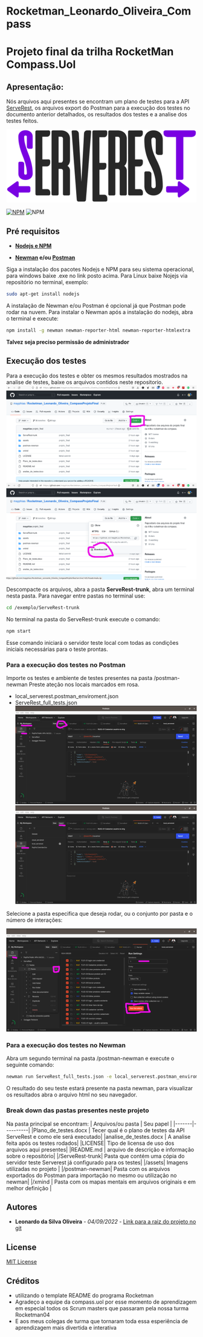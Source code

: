 # Rocketman_Leonardo_Oliveira_Compass
# __Projeto final da trilha RocketMan Compass.Uol__

## Apresentação:

Nós arquivos aqui presentes se encontram um plano de testes para a API [ServeRest](https://serverest.dev/), os arquivos export do Postman para a execução dos testes no documento anterior detalhados, os resultados dos testes e a analise dos testes feitos.

![serverest](./assets/serverest.png)

[![NPM](https://img.shields.io/badge/license-MIT-brightgreen)](https://github.com/mayphias/Rocketman_Leonardo_Oliveira_CompassProjetoFinal/blob/main/LICENSE) ![NPM](https://img.shields.io/badge/Version-0.1-blue)


## Pré requisitos

* [**Nodejs e NPM**](https://nodejs.org/en/download/)

* **[Newman](https://www.npmjs.com/package/newman) e/ou [Postman](https://www.postman.com/)**

Siga a instalação dos pacotes Nodejs e NPM para seu sistema operacional, para windows baixe .exe no link posto acima.
Para Linux baixe Nojejs via repositório no terminal, exemplo:
```bash
sudo apt-get install nodejs
```
A instalação de Newman e/ou Postman é opcional já que Postman pode rodar na nuvem.
Para instalar o Newman após a instalação do nodejs, abra o terminal e execute:
```bash
npm install -g newman newman-reporter-html newman-reporter-htmlextra
```
__Talvez seja preciso permissão de administrador__

## Execução dos testes

Para a execução dos testes e obter os mesmos resultados mostrados na analise de testes, baixe os arquivos contidos neste repositorio.
![Git1](./assets/git_screenshot_1.png)
![Git2](./assets/git_screenshot_2.png)

Descompacte os arquivos, abra a pasta __ServeRest-trunk__, abra um terminal nesta pasta.
Para navegar entre pastas no terminal use:
```bash
cd /exemplo/ServeRest-trunk
```
No terminal na pasta do ServeRest-trunk execute o comando:
```bash
npm start
```
Esse comando iniciará o servidor teste local com todas as condições iniciais necessárias para o teste prontas.

### __Para a execução dos testes no Postman__

Importe os testes e ambiente de testes presentes na pasta /postman-newman
Preste ateção nos locais marcados em rosa.
* local_serverest.postman_enviroment.json
* ServeRest_full_tests.json
![Postman1](./assets/postman_screenshot.png)
![Postman2](./assets/postman_screenshot_2.png)

Selecione a pasta especifica que deseja rodar, ou o conjunto por pasta e o número de interações:

![Postman3](./assets/postman_screenshot_3.png)

### __Para a execução dos testes no Newman__

Abra um segundo terminal na pasta /postman-newman e execute o seguinte comando:
```bash
newman run ServeRest_full_tests.json -e local_serverest.postman_enviroment.json -n 5 -r htmlextra
```
O resultado do seu teste estará presente na pasta newman, para visualizar os resultados abra o arquivo html no seu navegador.



### Break down das pastas presentes neste projeto

Na pasta principal se encontram:
| Arquivos/ou pasta | Seu papel | 
|-------|----------|
|Plano_de_testes.docx | Tecer qual é o plano de testes da API ServeRest e como ele será executado| 
|analise_de_testes.docx | A analise feita após os testes rodados|
|LICENSE| Tipo de licensa de uso dos arquivos aqui presentes|
|README.md | arquivo de descrição e informação sobre o repositório|
|/ServeRest-trunk| Pasta que contém uma cópia do servidor teste Serverest já configurado para os testes|
|/assets| Imagens utilizadas no projeto |
|/postman-newman| Pasta com os arquivos exportados do Postman para importação no mesmo ou utilização no newman|
|/xmind | Pasta com os mapas mentais em arquivos originais e em melhor definição |


## Autores

* **Leonardo da Silva Oliveira** - *04/09/2022* - [Link para a raiz do projeto no git](https://github.com/mayphias/Rocketman_Leonardo_Oliveira_CompassProjetoFinal)


## License

[MIT License](./LICENSE)

## Créditos

* utilizando o template README do programa Rocketman
* Agradeço a equipe da compass.uol por esse momento de aprendizagem em especial todos os Scrum masters que passaram pela nossa turma Rocketman04
* E aos meus colegas de turma que tornaram toda essa esperiência de aprendizagem mais divertida e interativa
